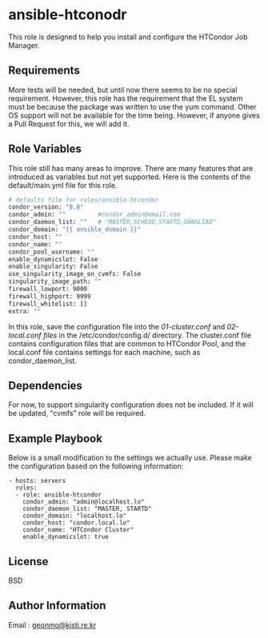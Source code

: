 ansible-htconodr
=========

This role is designed to help you install and configure the HTCondor Job Manager.

Requirements
------------

More tests will be needed, but until now there seems to be no special requirement. However, this role has the requirement that the EL system must be because the package was written to use the yum command. Other OS support will not be available for the time being. However, if anyone gives a Pull Request for this, we will add it.

Role Variables
--------------

This role still has many areas to improve. There are many features that are introduced as variables but not yet supported. Here is the contents of the default/main.yml file for this role.

``` bash
# defaults file for roles/ansible-htcondor
condor_version: "8.8"
condor_admin: ""         #condor_admin@email.com
condor_daemon_list: ""   # "MASTER,SCHEDD,STARTD,GANGLIAD"
condor_domain: "{{ ansible_domain }}"
condor_host: ""
condor_name: ""
condor_pool_username: ""
enable_dynamicslot: False
enable_singularity: False
use_singularity_image_on_cvmfs: False
singularity_image_path: ""
firewall_lowport: 9000
firewall_highport: 9999
firewall_whitelist: []
extra: ""
```

In this role, save the configuration file into the *01-cluster.conf* and *02-local.conf files* in the /etc/condor/config.d/ directory. The cluster.conf file contains configuration files that are common to HTCondor Pool, and the local.conf file contains settings for each machine, such as condor_daemon_list.


Dependencies
------------

For now, to support singularity configuration does not be included. If it will be updated, "cvmfs" role will be required.

Example Playbook
----------------

Below is a small modification to the settings we actually use. Please make the configuration based on the following information:

    - hosts: servers
      roles:
      - role: ansible-htcondor 
        condor_admin: "admin@localhost.lo"
        condor_daemon_list: "MASTER, STARTD"
        condor_domain: "localhost.lo"
        condor_host: "condor.local.lo"
        condor_name: "HTCondor Cluster"
        enable_dynamicslot: true

License
-------

BSD

Author Information
------------------

Email : geonmo@kisti.re.kr
